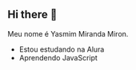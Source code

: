 ## Hi there 👋

Meu nome é Yasmim Miranda Miron.

- Estou estudando na Alura
- Aprendendo JavaScript

